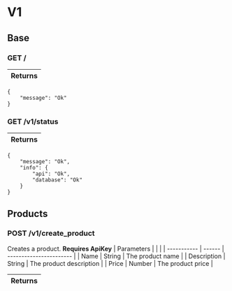 # V1

## Base

### GET /
| Returns |
| ------- |
```
{
    "message": "Ok"
}
```

### GET /v1/status
| Returns |
| ------- |
```
{
    "message": "Ok",
    "info": {
        "api": "Ok",
        "database": "Ok"
    }
}
```

## Products

### POST /v1/create_product
Creates a product. **Requires ApiKey**
| Parameters  |        |                         |
| ----------- | ------ | ----------------------- |
| Name        | String | The product name        |
| Description | String | The product description |
| Price       | Number | The product price       |

| Returns |
| ------- |
```
```